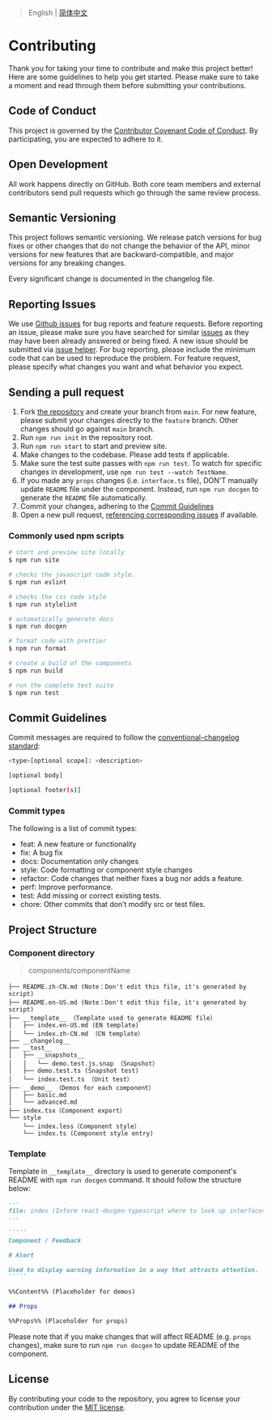 
> English | [简体中文](./CONTRIBUTING.zh-CN.md)
# Contributing

Thank you for taking your time to contribute and make this project better! Here are some guidelines to help you get started. Please make sure to take a moment and read through them before submitting your contributions.

## Code of Conduct

This project is governed by the [Contributor Covenant Code of Conduct](./CODE_OF_CONDUCT.md). By participating, you are expected to adhere to it.

## Open Development

All work happens directly on GitHub. Both core team members and external contributors send pull requests which go through the same review process.

## Semantic Versioning

This project follows semantic versioning. We release patch versions for bug fixes or other changes that do not change the behavior of the API, minor versions for new features that are backward-compatible, and major versions for any breaking changes.

Every significant change is documented in the changelog file.

## Reporting Issues

We use [Github issues](https://github.com/arco-design/arco-design/issues) for bug reports and feature requests. Before reporting an issue, please make sure you have searched for similar [issues](https://github.com/arco-design/arco-design/issues) as they may have been already answered or being fixed. A new issue should be submitted via [issue helper](https://arco.design/issue-helper?repo=arco-design). For bug reporting, please include the minimum code that can be used to reproduce the problem. For feature request, please specify what changes you want and what behavior you expect.

## Sending a pull request

1. Fork [the repository](https://github.com/arco-design/arco-design) and create your branch from `main`. For new feature, please submit your changes directly to the `feature` branch. Other changes should go against `main` branch.
1. Run `npm run init` in the repository root.
1. Run `npm run start` to start and preview site.
1. Make changes to the codebase. Please add tests if applicable.
1. Make sure the test suite passes with `npm run test`. To watch for specific changes in development, use `npm run test --watch TestName`.
1. If you made any `props` changes (i.e. `interface.ts` file), DON'T manually update `README` file under the component. Instead, run `npm run docgen` to generate the `README` file automatically.
1. Commit your changes, adhering to the [Commit Guidelines](#commit-guidelines)
1. Open a new pull request, [referencing corresponding issues](https://docs.github.com/en/issues/tracking-your-work-with-issues/linking-a-pull-request-to-an-issue#linking-a-pull-request-to-an-issue-using-a-keyword) if available.

### Commonly used npm scripts

```bash
# start and preview site locally
$ npm run site

# checks the javascript code style.
$ npm run eslint

# checks the css code style
$ npm run stylelint

# automatically generate docs
$ npm run docgen

# format code with prettier
$ npm run format

# create a build of the components
$ npm run build

# run the complete test suite
$ npm run test
```

## Commit Guidelines

Commit messages are required to follow the [conventional-changelog standard](https://www.conventionalcommits.org/en/v1.0.0/):

```bash
<type>[optional scope]: <description>

[optional body]

[optional footer(s)]
```

### Commit types

The following is a list of commit types:

- feat: A new feature or functionality
- fix: A bug fix
- docs: Documentation only changes
- style: Code formatting or component style changes
- refactor: Code changes that neither fixes a bug nor adds a feature.
- perf: Improve performance.
- test: Add missing or correct existing tests.
- chore: Other commits that don’t modify src or test files.

## Project Structure

### Component directory

> components/componentName

```
├── README.zh-CN.md (Note：Don't edit this file, it's generated by script)
├── README.en-US.md (Note：Don't edit this file, it's generated by script)
├── __template__ （Template used to generate README file）
│   ├── index.en-US.md (EN template)
│   └── index.zh-CN.md （CN template）
├── __changelog__
├── __test__
│   ├── __snapshots__
│   │   └── demo.test.js.snap （Snapshot）
│   ├── demo.test.ts (Snapshot test)
│   └── index.test.ts （Unit test）
├── __demo__ （Demos for each component）
│   ├── basic.md
│   └── advanced.md
├── index.tsx（Component export）
└── style
    └── index.less（Component style）
    └── index.ts (Component style entry)
```

### Template

Template in `__template__` directory is used to generate component's README with `npm run docgen` command. It should follow the structure below:

~~~markdown
---
file: index (Inform react-docgen-typescript where to look up interfaces information)
---

`````
Component / Feedback

# Alert

Used to display warning information in a way that attracts attention.
`````

%%Content%% (Placeholder for demos)

## Props

%%Props%% (Placeholder for props)
~~~

Please note that if you make changes that will affect README (e.g. `props` changes), make sure to run `npm run docgen` to update README of the component.

## License

By contributing your code to the repository, you agree to license your contribution under the [MIT license](./LICENSE).

